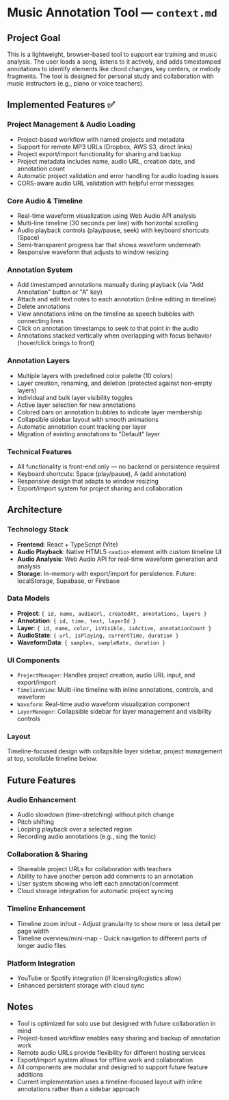 # Music Annotation Tool — `context.md`

## Project Goal

This is a lightweight, browser-based tool to support ear training and music analysis. The user loads a song, listens to it actively, and adds timestamped annotations to identify elements like chord changes, key centers, or melody fragments. The tool is designed for personal study and collaboration with music instructors (e.g., piano or voice teachers).

## Implemented Features ✅

### Project Management & Audio Loading
- Project-based workflow with named projects and metadata
- Support for remote MP3 URLs (Dropbox, AWS S3, direct links)
- Project export/import functionality for sharing and backup
- Project metadata includes name, audio URL, creation date, and annotation count
- Automatic project validation and error handling for audio loading issues
- CORS-aware audio URL validation with helpful error messages

### Core Audio & Timeline
- Real-time waveform visualization using Web Audio API analysis
- Multi-line timeline (30 seconds per line) with horizontal scrolling
- Audio playback controls (play/pause, seek) with keyboard shortcuts (Space)
- Semi-transparent progress bar that shows waveform underneath
- Responsive waveform that adjusts to window resizing

### Annotation System
- Add timestamped annotations manually during playback (via "Add Annotation" button or "A" key)
- Attach and edit text notes to each annotation (inline editing in timeline)
- Delete annotations
- View annotations inline on the timeline as speech bubbles with connecting lines
- Click on annotation timestamps to seek to that point in the audio
- Annotations stacked vertically when overlapping with focus behavior (hover/click brings to front)

### Annotation Layers
- Multiple layers with predefined color palette (10 colors)
- Layer creation, renaming, and deletion (protected against non-empty layers)
- Individual and bulk layer visibility toggles
- Active layer selection for new annotations
- Colored bars on annotation bubbles to indicate layer membership
- Collapsible sidebar layout with smooth animations
- Automatic annotation count tracking per layer
- Migration of existing annotations to "Default" layer

### Technical Features
- All functionality is front-end only — no backend or persistence required
- Keyboard shortcuts: Space (play/pause), A (add annotation)
- Responsive design that adapts to window resizing
- Export/import system for project sharing and collaboration

## Architecture

### Technology Stack
- **Frontend**: React + TypeScript (Vite)
- **Audio Playback**: Native HTML5 `<audio>` element with custom timeline UI
- **Audio Analysis**: Web Audio API for real-time waveform generation and analysis
- **Storage**: In-memory with export/import for persistence. Future: localStorage, Supabase, or Firebase

### Data Models
- **Project**: `{ id, name, audioUrl, createdAt, annotations, layers }`
- **Annotation**: `{ id, time, text, layerId }`
- **Layer**: `{ id, name, color, isVisible, isActive, annotationCount }`
- **AudioState**: `{ url, isPlaying, currentTime, duration }`
- **WaveformData**: `{ samples, sampleRate, duration }`

### UI Components
- `ProjectManager`: Handles project creation, audio URL input, and export/import
- `TimelineView`: Multi-line timeline with inline annotations, controls, and waveform
- `Waveform`: Real-time audio waveform visualization component
- `LayerManager`: Collapsible sidebar for layer management and visibility controls

### Layout
Timeline-focused design with collapsible layer sidebar, project management at top, scrollable timeline below.

## Future Features

### Audio Enhancement
- Audio slowdown (time-stretching) without pitch change
- Pitch shifting
- Looping playback over a selected region
- Recording audio annotations (e.g., sing the tonic)

### Collaboration & Sharing
- Shareable project URLs for collaboration with teachers
- Ability to have another person add comments to an annotation
- User system showing who left each annotation/comment
- Cloud storage integration for automatic project syncing

### Timeline Enhancement
- Timeline zoom in/out - Adjust granularity to show more or less detail per page width
- Timeline overview/mini-map - Quick navigation to different parts of longer audio files

### Platform Integration
- YouTube or Spotify integration (if licensing/logistics allow)
- Enhanced persistent storage with cloud sync

## Notes

- Tool is optimized for solo use but designed with future collaboration in mind
- Project-based workflow enables easy sharing and backup of annotation work
- Remote audio URLs provide flexibility for different hosting services
- Export/import system allows for offline work and collaboration
- All components are modular and designed to support future feature additions
- Current implementation uses a timeline-focused layout with inline annotations rather than a sidebar approach

